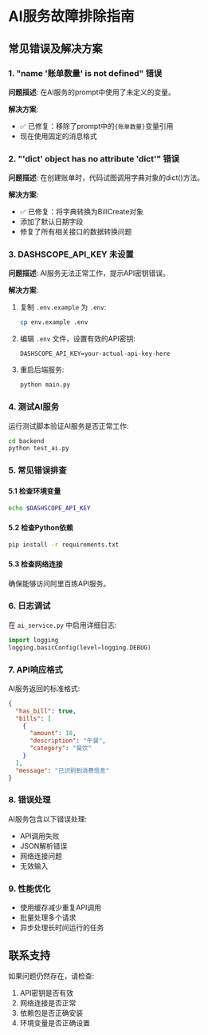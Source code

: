 # AI服务故障排除指南

## 常见错误及解决方案

### 1. "name '账单数量' is not defined" 错误

**问题描述**: 在AI服务的prompt中使用了未定义的变量。

**解决方案**: 
- ✅ 已修复：移除了prompt中的`{账单数量}`变量引用
- 现在使用固定的消息格式

### 2. "'dict' object has no attribute 'dict'" 错误

**问题描述**: 在创建账单时，代码试图调用字典对象的dict()方法。

**解决方案**:
- ✅ 已修复：将字典转换为BillCreate对象
- 添加了默认日期字段
- 修复了所有相关接口的数据转换问题

### 3. DASHSCOPE_API_KEY 未设置

**问题描述**: AI服务无法正常工作，提示API密钥错误。

**解决方案**:
1. 复制 `.env.example` 为 `.env`:
   ```bash
   cp env.example .env
   ```

2. 编辑 `.env` 文件，设置有效的API密钥:
   ```env
   DASHSCOPE_API_KEY=your-actual-api-key-here
   ```

3. 重启后端服务:
   ```bash
   python main.py
   ```

### 4. 测试AI服务

运行测试脚本验证AI服务是否正常工作:

```bash
cd backend
python test_ai.py
```

### 5. 常见错误排查

#### 5.1 检查环境变量
```bash
echo $DASHSCOPE_API_KEY
```

#### 5.2 检查Python依赖
```bash
pip install -r requirements.txt
```

#### 5.3 检查网络连接
确保能够访问阿里百练API服务。

### 6. 日志调试

在 `ai_service.py` 中启用详细日志:

```python
import logging
logging.basicConfig(level=logging.DEBUG)
```

### 7. API响应格式

AI服务返回的标准格式:

```json
{
  "has_bill": true,
  "bills": [
    {
      "amount": 18,
      "description": "午餐",
      "category": "餐饮"
    }
  ],
  "message": "已识别到消费信息"
}
```

### 8. 错误处理

AI服务包含以下错误处理:
- API调用失败
- JSON解析错误
- 网络连接问题
- 无效输入

### 9. 性能优化

- 使用缓存减少重复API调用
- 批量处理多个请求
- 异步处理长时间运行的任务

## 联系支持

如果问题仍然存在，请检查:
1. API密钥是否有效
2. 网络连接是否正常
3. 依赖包是否正确安装
4. 环境变量是否正确设置 